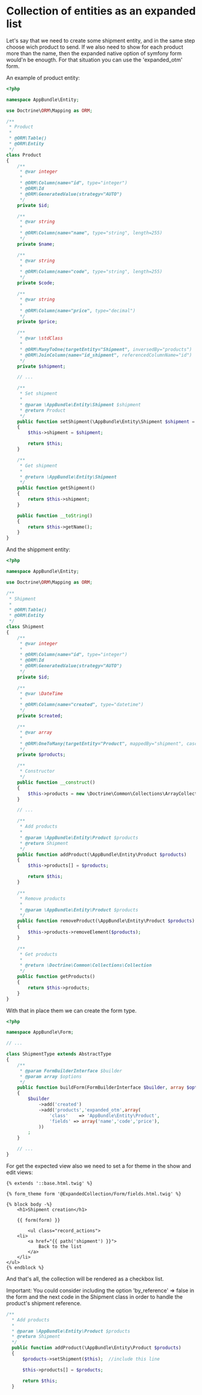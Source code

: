 Collection of entities as an expanded list
==========================================

Let's say that we need to create some shipment entity, and in the same step
choose wich product to send. If we also need to show for each product more
than the name, then the expanded native option of symfony form would'n be
enougth. For that situation you can use the 'expanded_otm' form.

An example of product entity:

```php
<?php

namespace AppBundle\Entity;

use Doctrine\ORM\Mapping as ORM;

/**
 * Product
 *
 * @ORM\Table()
 * @ORM\Entity
 */
class Product
{
    /**
     * @var integer
     *
     * @ORM\Column(name="id", type="integer")
     * @ORM\Id
     * @ORM\GeneratedValue(strategy="AUTO")
     */
    private $id;

    /**
     * @var string
     *
     * @ORM\Column(name="name", type="string", length=255)
     */
    private $name;

    /**
     * @var string
     *
     * @ORM\Column(name="code", type="string", length=255)
     */
    private $code;

    /**
     * @var string
     *
     * @ORM\Column(name="price", type="decimal")
     */
    private $price;

    /**
     * @var \stdClass
     *
     * @ORM\ManyToOne(targetEntity="Shipment", inversedBy="products")
     * @ORM\JoinColumn(name="id_shipment", referencedColumnName="id")
     */
    private $shipment;

    // ...

    /**
     * Set shipment
     *
     * @param \AppBundle\Entity\Shipment $shipment
     * @return Product
     */
    public function setShipment(\AppBundle\Entity\Shipment $shipment = null)
    {
        $this->shipment = $shipment;

        return $this;
    }

    /**
     * Get shipment
     *
     * @return \AppBundle\Entity\Shipment
     */
    public function getShipment()
    {
        return $this->shipment;
    }

    public function __toString()
    {
        return $this->getName();
    }
}
```

And the shippment entity:

```php
<?php

namespace AppBundle\Entity;

use Doctrine\ORM\Mapping as ORM;

/**
 * Shipment
 *
 * @ORM\Table()
 * @ORM\Entity
 */
class Shipment
{
    /**
     * @var integer
     *
     * @ORM\Column(name="id", type="integer")
     * @ORM\Id
     * @ORM\GeneratedValue(strategy="AUTO")
     */
    private $id;

    /**
     * @var \DateTime
     *
     * @ORM\Column(name="created", type="datetime")
     */
    private $created;

    /**
     * @var array
     *
     * @ORM\OneToMany(targetEntity="Product", mappedBy="shipment", cascade={"all"})
     */
    private $products;

    /**
     * Constructor
     */
    public function __construct()
    {
        $this->products = new \Doctrine\Common\Collections\ArrayCollection();
    }

    // ...

    /**
     * Add products
     *
     * @param \AppBundle\Entity\Product $products
     * @return Shipment
     */
    public function addProduct(\AppBundle\Entity\Product $products)
    {
        $this->products[] = $products;

        return $this;
    }

    /**
     * Remove products
     *
     * @param \AppBundle\Entity\Product $products
     */
    public function removeProduct(\AppBundle\Entity\Product $products)
    {
        $this->products->removeElement($products);
    }

    /**
     * Get products
     *
     * @return \Doctrine\Common\Collections\Collection
     */
    public function getProducts()
    {
        return $this->products;
    }
}
```

With that in place them we can create the form type.

```php
<?php

namespace AppBundle\Form;

// ...

class ShipmentType extends AbstractType
{
    /**
     * @param FormBuilderInterface $builder
     * @param array $options
     */
    public function buildForm(FormBuilderInterface $builder, array $options)
    {
        $builder
            ->add('created')
            ->add('products','expanded_otm',array(
                'class'    => 'AppBundle\Entity\Product',
                'fields' => array('name','code','price'),
            ))
        ;
    }

    // ...
}
```

For get the expected view also we need to set a for theme in the show and edit views:

```twig
{% extends '::base.html.twig' %}

{% form_theme form '@ExpandedCollection/Form/fields.html.twig' %}

{% block body -%}
    <h1>Shipment creation</h1>

    {{ form(form) }}

        <ul class="record_actions">
    <li>
        <a href="{{ path('shipment') }}">
            Back to the list
        </a>
    </li>
</ul>
{% endblock %}
```

And that's all, the collection will be rendered as a checkbox list.

Important: You could consider including the option 'by_reference' => false in the form
and the next code in the Shipment class in order to handle the product's shipment reference.

```php
/**
  * Add products
  *
  * @param \AppBundle\Entity\Product $products
  * @return Shipment
  */
  public function addProduct(\AppBundle\Entity\Product $products)
  {
      $products->setShipment($this);  //include this line

      $this->products[] = $products;

      return $this;
  }
```